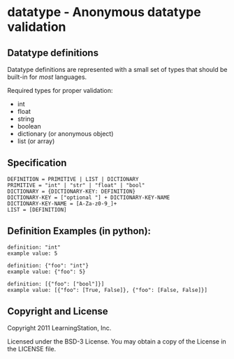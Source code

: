 datatype - Anonymous datatype validation
========================================

Datatype definitions
--------------------

Datatype definitions are represented with a small set of types that should be
built-in for *most* languages.

Required types for proper validation:

* int
* float
* string
* boolean
* dictionary (or anonymous object)
* list (or array)


Specification
-------------

    DEFINITION = PRIMITIVE | LIST | DICTIONARY
    PRIMITIVE = "int" | "str" | "float" | "bool"
    DICTIONARY = {DICTIONARY-KEY: DEFINITION}
    DICTIONARY-KEY = ["optional "] + DICTIONARY-KEY-NAME
    DICTIONARY-KEY-NAME = [A-Za-z0-9_]+
    LIST = [DEFINITION]


Definition Examples (in python):
--------------------------------

    definition: "int"
    example value: 5

    definition: {"foo": "int"}
    example value: {"foo": 5}

    definition: [{"foo": ["bool"]}]
    example value: [{"foo": [True, False]}, {"foo": [False, False]}]


Copyright and License
---------------------

Copyright 2011 LearningStation, Inc.

Licensed under the BSD-3 License.  You may obtain a copy of the License in the
LICENSE file.

